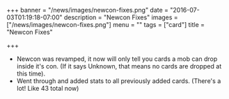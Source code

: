 +++
banner = "/news/images/newcon-fixes.png"
date = "2016-07-03T01:19:18-07:00"
description = "Newcon Fixes"
images = ["/news/images/newcon-fixes.png"]
menu = ""
tags = ["card"]
title = "Newcon Fixes"

+++
* Newcon was revamped, it now will only tell you cards a mob can drop inside it's con. (If it says Unknown, that means no cards are dropped at this time).
* Went through and added stats to all previously added cards. (There's a lot! Like 43 total now)
<!--more-->